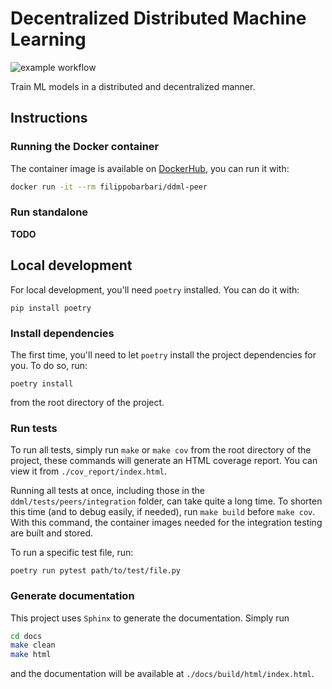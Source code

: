 # Decentralized Distributed Machine Learning
![example workflow](https://github.com/Ledmington/DDML/actions/workflows/main.yml/badge.svg)

Train ML models in a distributed and decentralized manner.

## Instructions
### Running the Docker container
The container image is available on [DockerHub](https://hub.docker.com/r/filippobarbari/ddml-peer), you can run it with:
```bash
docker run -it --rm filippobarbari/ddml-peer
```

### Run standalone
**TODO**

## Local development
For local development, you'll need `poetry` installed. You can do it with:
```
pip install poetry
```

### Install dependencies
The first time, you'll need to let `poetry` install the project dependencies for you. To do so, run:
```
poetry install
```
from the root directory of the project.

### Run tests
To run all tests, simply run `make` or `make cov` from the root directory of the project, these commands will generate an HTML coverage report.
You can view it from `./cov_report/index.html`.

Running all tests at once, including those in the `ddml/tests/peers/integration` folder, can take quite a long time. To shorten this time (and to debug easily, if needed), run `make build` before `make cov`. With this command, the container images needed for the integration testing are built and stored.

To run a specific test file, run:
```
poetry run pytest path/to/test/file.py
```

### Generate documentation
This project uses `Sphinx` to generate the documentation. Simply run
```bash
cd docs
make clean
make html
```
and the documentation will be available at `./docs/build/html/index.html`.